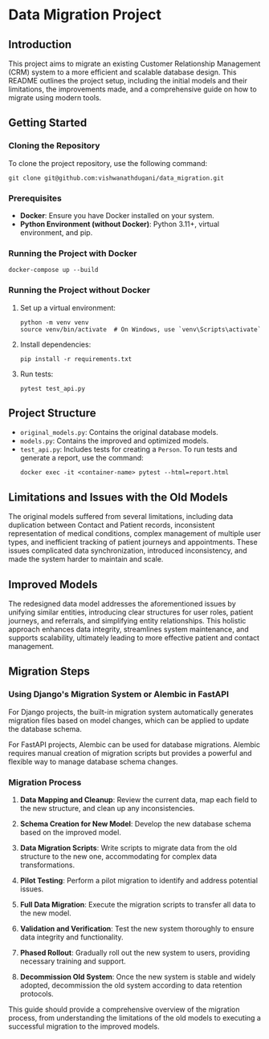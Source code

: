 # Data Migration Project

## Introduction
This project aims to migrate an existing Customer Relationship Management (CRM) system to a more efficient and scalable database design. This README outlines the project setup, including the initial models and their limitations, the improvements made, and a comprehensive guide on how to migrate using modern tools.

## Getting Started

### Cloning the Repository
To clone the project repository, use the following command:
```
git clone git@github.com:vishwanathdugani/data_migration.git
```

### Prerequisites
- **Docker**: Ensure you have Docker installed on your system.
- **Python Environment (without Docker)**: Python 3.11+, virtual environment, and pip.

### Running the Project with Docker
```
docker-compose up --build
```

### Running the Project without Docker
1. Set up a virtual environment:
   ```
   python -m venv venv
   source venv/bin/activate  # On Windows, use `venv\Scripts\activate`
   ```
2. Install dependencies:
   ```
   pip install -r requirements.txt
   ```
3. Run tests:
   ```
   pytest test_api.py
   ```

## Project Structure
- `original_models.py`: Contains the original database models.
- `models.py`: Contains the improved and optimized models.
- `test_api.py`: Includes tests for creating a `Person`. To run tests and generate a report, use the command: 
   ```
   docker exec -it <container-name> pytest --html=report.html
   ```

## Limitations and Issues with the Old Models

The original models suffered from several limitations, including data duplication between Contact and Patient records, inconsistent representation of medical conditions, complex management of multiple user types, and inefficient tracking of patient journeys and appointments. These issues complicated data synchronization, introduced inconsistency, and made the system harder to maintain and scale.

## Improved Models

The redesigned data model addresses the aforementioned issues by unifying similar entities, introducing clear structures for user roles, patient journeys, and referrals, and simplifying entity relationships. This holistic approach enhances data integrity, streamlines system maintenance, and supports scalability, ultimately leading to more effective patient and contact management.

## Migration Steps

### Using Django's Migration System or Alembic in FastAPI

For Django projects, the built-in migration system automatically generates migration files based on model changes, which can be applied to update the database schema.

For FastAPI projects, Alembic can be used for database migrations. Alembic requires manual creation of migration scripts but provides a powerful and flexible way to manage database schema changes.

### Migration Process

1. **Data Mapping and Cleanup**: Review the current data, map each field to the new structure, and clean up any inconsistencies.

2. **Schema Creation for New Model**: Develop the new database schema based on the improved model.

3. **Data Migration Scripts**: Write scripts to migrate data from the old structure to the new one, accommodating for complex data transformations.

4. **Pilot Testing**: Perform a pilot migration to identify and address potential issues.

5. **Full Data Migration**: Execute the migration scripts to transfer all data to the new model.

6. **Validation and Verification**: Test the new system thoroughly to ensure data integrity and functionality.

7. **Phased Rollout**: Gradually roll out the new system to users, providing necessary training and support.

8. **Decommission Old System**: Once the new system is stable and widely adopted, decommission the old system according to data retention protocols.

This guide should provide a comprehensive overview of the migration process, from understanding the limitations of the old models to executing a successful migration to the improved models.